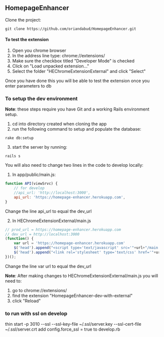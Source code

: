 ## HomepageEnhancer

Clone the project:

```
git clone https://github.com/oriandabud/HomepageEnhancer.git
```

#### To test the extension

1. Open you chrome browser
2. In the address line type: chrome://extensions/
3. Make sure the checkbox titled "Developer Mode" is checked
5. Click on "Load unpacked extension..."
6. Select the folder "HEChromeExtensionExternal" and click "Select"

Once you have done this you will be able to test the extension once you enter parameters to db


### To setup the dev environment

**Note**: these steps require you have Git and a working Rails environment setup.

1. cd into directory created when cloning the app
2. run the following command to setup and populate the database:

```rake db:setup```

3. start the server by running:

```rails s```


You will also need to change two lines in the code to develop locally:
1. In app/public/main.js:

```javascript
function API(viewSrvc) {
    // for develop
    //api_url: 'http://localhost:3000',
    api_url: 'https://homepage-enhancer.herokuapp.com',
}
```


Change the line api_url to equal the dev_url

2. In HEChromeExtensionExternal/main.js
```javascript
// prod_url = https://homepage-enhancer.herokuapp.com
// dev_url = http://localhost:3000
(function() {
	var url = 'https://homepage-enhancer.herokuapp.com'
	$('head').append("<script type='text/javascript' src='"+url+"/main.js'>");
	$('head').append("<link rel='stylesheet' type='text/css' href='"+url+"/main.css'>");
})();
```

Change the line var url to equal the dev_url

**Note**: After making changes to HEChromeExtensionExternal/main.js you will need to:

1. go to chrome://extensions/
2. find the extension "HomepageEnhancer-dev-with-external"
3. click "Reload"


### to run with ssl on develop

 thin start -p 3010 --ssl --ssl-key-file ~/.ssl/server.key --ssl-cert-file ~/.ssl/server.crt
 add config.force_ssl = true to develop.rb

